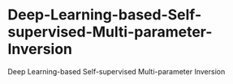 # Deep-Learning-based-Self-supervised-Multi-parameter-Inversion
Deep Learning-based Self-supervised Multi-parameter Inversion
